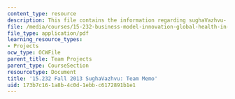 ```yaml
---
content_type: resource
description: This file contains the information regarding sughaVazhvu- team memo.
file: /media/courses/15-232-business-model-innovation-global-health-in-frontier-markets-fall-2013/173b7c161a8b4c0d1ebbc6172891b1e1_MIT15_232F13_t5_memo.pdf
file_type: application/pdf
learning_resource_types:
- Projects
ocw_type: OCWFile
parent_title: Team Projects
parent_type: CourseSection
resourcetype: Document
title: '15.232 Fall 2013 SughaVazhvu: Team Memo'
uid: 173b7c16-1a8b-4c0d-1ebb-c6172891b1e1
---
```

